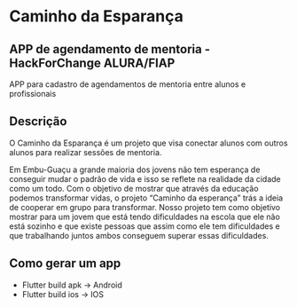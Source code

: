 # Caminho da Esparança 

## APP de agendamento de mentoria - HackForChange ALURA/FIAP

APP para cadastro de agendamentos de mentoria entre alunos e profissionais

## Descrição

O Caminho da Esparança é um projeto que visa conectar alunos com outros alunos para realizar sessões de mentoria.

Em Embu-Guaçu a grande maioria dos jovens não tem esperança de conseguir mudar o padrão de vida e isso se reflete na realidade da cidade como um todo. Com o objetivo de mostrar que através da educação podemos transformar vidas, o projeto “Caminho da esperança” trás a ideia de cooperar em grupo para transformar. Nosso projeto tem como objetivo mostrar para um jovem que está tendo dificuldades na escola que ele não está sozinho e que existe pessoas que assim como ele tem dificuldades e que trabalhando juntos ambos conseguem superar essas dificuldades. 

## Como gerar um app 
 - Flutter build apk -> Android
 - Flutter build ios -> IOS


